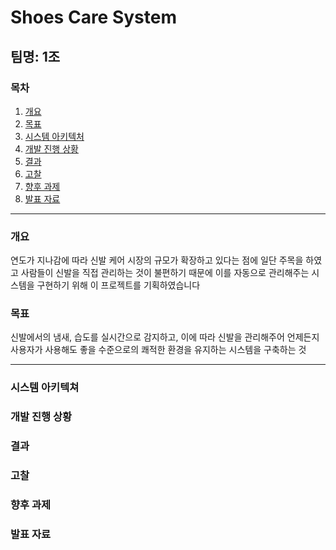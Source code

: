 
# Shoes Care System

## 팀명: 1조 

### 목차
1. [개요](#개요)
2. [목표](#목표)
3. [시스템 아키텍처](#시스템-아키텍처)
4. [개발 진행 상황](#개발-진행-상황)
5. [결과](#결과)
6. [고찰](#고찰)
7. [향후 과제](#향후-과제)
8. [발표 자료](#발표-자료)
---

### 개요
연도가 지나감에 따라 신발 케어 시장의 규모가 확장하고 있다는 점에 일단 주목을 하였고 사람들이 신발을 직접 관리하는 것이 불편하기 때문에 이를 자동으로 관리해주는 시스템을 구현하기 위해 이 프로젝트를 기획하였습니다

### 목표

신발에서의 냄새, 습도를 실시간으로 감지하고, 이에 따라 신발을 관리해주어 언제든지 사용자가 사용해도 좋을 수준으로의 쾌적한 환경을 유지하는 시스템을 구축하는 것

---

### 시스템 아키텍쳐

### 개발 진행 상황

### 결과

### 고찰

### 향후 과제

### 발표 자료



